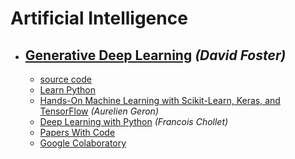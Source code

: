 # Artificial Intelligence

- ## [Generative Deep Learning](https://www.amazon.com/Generative-Deep-Learning-Teaching-Machines/dp/1492041947) _(David Foster)_
  - [source code](https://github.com/davidADSP/GDL_code)
  - [Learn Python](https://www.learnpython.org/)
  - [Hands-On Machine Learning with Scikit-Learn, Keras, and TensorFlow](https://www.amazon.com/Hands-Machine-Learning-Scikit-Learn-TensorFlow/dp/1492032646) _(Aurelien Geron)_
  - [Deep Learning with Python](https://www.amazon.com/Deep-Learning-Python-Francois-Chollet/dp/1617294438) _(Francois Chollet)_
  - [Papers With Code](https://paperswithcode.com/)
  - [Google Colaboratory](https://colab.research.google.com/)
